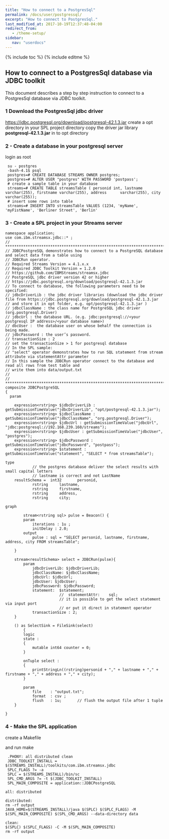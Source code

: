 ```yaml
---
title: "How to connect to a PostgresSql"
permalink: /docs/user/postgressql/
excerpt: "How to connect to PostgresSql."
last_modified_at: 2017-10-19T12:37:48-04:00
redirect_from:
   - /theme-setup/
sidebar:
   nav: "userdocs"
---
```

{% include toc %}
{% include editme %}

## How to connect to a PostgresSql database via JDBC toolkit
This document describes a step by step instruction to connect to a PostgresSql database via JDBC toolkit.

### 1 Download the PostgresSql jdbc driver
https://jdbc.postgresql.org/download/postgresql-42.1.3.jar
create a opt directory in your SPL project directory
copy the driver jar library **postgresql-42.1.3.jar** in to opt directory

### 2 - Create a database in your postgresql server

login as root

     su - postgres
     -bash-4.1$ psql
     postgres=# CREATE DATABASE STREAMS OWNER postgres;
     postgres=# ALTER USER "postgres" WITH PASSWORD 'postpass';
     # create a sample table in your database
     streams=# CREATE TABLE streamsTable ( personid int, lastname varchar(255), firstname varchar(255), address      varchar(255), city varchar(255));
     # insert some rows into table
     streams=# INSERT INTO streamsTable VALUES (1234, 'myName', 'myFistName', 'Berliner Street', 'Berlin'

### 3 - Create a SPL project in your Streams server


    namespace application;
    use com.ibm.streamsx.jdbc::* ;
    // *******************************************************************************
    // JDBCPostgreSQL demonstrates how to connect to a PostgreSQL database and select data from a table using
    // JDBCRun operator.
    // Required Streams Version = 4.1.x.x
    // Required JDBC Toolkit Version = 1.2.0
    // https://github.com/IBMStreams/streamsx.jdbc
    // PostgreSQL jdbc driver version 42 or higher
    // https://jdbc.postgresql.org/download/postgresql-42.1.3.jar
    // To connect to database, the following parameters need to be specified:
    // jdbcDriverLib : the jdbc driver libraries (download the jdbc driver file from https://jdbc.postgresql.org/download/postgresql-42.1.3.jar
    // and store it in opt folder, e.g. opt/postgresql-42.1.3.jar )
    // jdbcClassName : the class name for PostgreSQL jdbc driver (org.postgresql.Driver)
    // jdbcUrl : the database URL. (e.g. jdbc:postgresql://<your postgresql IP address>/<your database name>)
    // dbcUser :  the database user on whose behalf the connection is being made.
    // jdbcPassword : the user’s password.
    // transactionSize : 2 
    // set the transactionSize > 1 for postgresql database
    // In the SPL sample:
    // "select" operator demonstrates how to run SQL statement from stream attribute via statementAttr parameter
    // In this sample the JDBCRun operator connect to the database and read all rows from test table and 
    // write them into data/output.txt
    // 
    // *******************************************************************************/
    composite JDBCPostgreSQL
    {
	  param

		expression<rstring> $jdbcDriverLib : getSubmissionTimeValue("jdbcDriverLib", "opt/postgresql-42.1.3.jar");
		expression<rstring> $jdbcClassName : getSubmissionTimeValue("jdbcClassName", "org.postgresql.Driver");
		expression<rstring> $jdbcUrl : getSubmissionTimeValue("jdbcUrl", "jdbc:postgresql://192.168.239.160/streams");
		expression<rstring> $jdbcUser : getSubmissionTimeValue("jdbcUser", "postgres");
		expression<rstring> $jdbcPassword : getSubmissionTimeValue("jdbcPassword", "postpass");
		expression<rstring> $statement : getSubmissionTimeValue("statement", "SELECT * from streamsTable");

	type
                // the postgres database deliver the select results with small capital letters
                // lastname is correct and not LastName 
		resultSchema = 	int32 		personid, 
				rstring 	lastname,
				rstring 	firstname,
				rstring	 	address,
				rstring 	city;
	
	graph

	        stream<rstring sql> pulse = Beacon() {
			param
				iterations : 1u ;
				initDelay : 2.0;
			output
				pulse : sql = "SELECT personid, lastname, firstname, address, city FROM streamsTable";

		}

		stream<resultSchema> select = JDBCRun(pulse){
			param
				jdbcDriverLib: $jdbcDriverLib;
				jdbcClassName: $jdbcClassName;
				jdbcUrl: $jdbcUrl;
				jdbcUser: $jdbcUser;
				jdbcPassword: $jdbcPassword;
				statement:  $statement;
                            //  statementAttr:    sql;	
                            // it is possible to get the select statement via input port
                            // or put it direct in statement operator     			
				transactionSize : 2;
		}

		() as SelectSink = FileSink(select)		                                                           
    		{                                                                                      
			logic
			state :
			{
				mutable int64 counter = 0;
			}

			onTuple select :
			{
				printStringLn((rstring)personid + "," + lastname + "," + firstname + "," + address + "," + city);
			}
      			
			param   
	      		file	: "output.txt";                                                                            
				format	: csv ; 
				flush	: 1u;		// flush the output file after 1 tuple 
   		} 	

    }
	


### 4 - Make the SPL application 
create a Makefile

and run make

     .PHONY: all distributed clean 
     JDBC_TOOLKIT_INSTALL = $(STREAMS_INSTALL)/toolkits/com.ibm.streamsx.jdbc
     SPLC_FLAGS ?= -a
     SPLC = $(STREAMS_INSTALL)/bin/sc
     SPL_CMD_ARGS ?= -t $(JDBC_TOOLKIT_INSTALL)
     SPL_MAIN_COMPOSITE = application::JDBCPostgreSQL

    all: distributed

    distributed:
	rm -rf output
	JAVA_HOME=$(STREAMS_INSTALL)/java $(SPLC) $(SPLC_FLAGS) -M $(SPL_MAIN_COMPOSITE) $(SPL_CMD_ARGS) --data-directory data

    clean: 
	$(SPLC) $(SPLC_FLAGS) -C -M $(SPL_MAIN_COMPOSITE)
	rm -rf output


